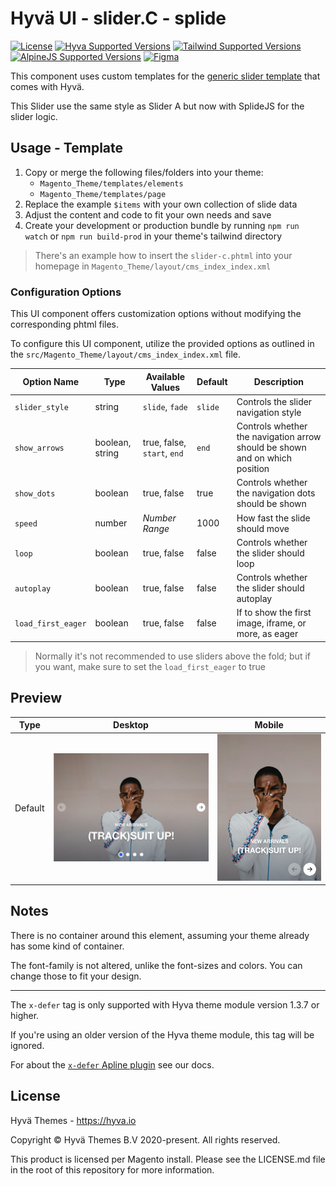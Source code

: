 # Hyvä UI - slider.C - splide

[![License]](../../../LICENSE.md)
[![Hyva Supported Versions]](https://docs.hyva.io/hyva-ui-library/getting-started.html)
[![Tailwind Supported Versions]](https://tailwindcss.com/)
[![AlpineJS Supported Versions]](https://alpinejs.dev/)
[![Figma]](https://www.figma.com/@hyva)

This component uses custom templates for the 
[generic slider template](https://docs.hyva.io/hyva-themes/view-utilities/custom-sliders.html) that comes with Hyvä.

This Slider use the same style as Slider A but now with SplideJS for the slider logic.

## Usage - Template

1. Copy or merge the following files/folders into your theme:
   * `Magento_Theme/templates/elements`
   * `Magento_Theme/templates/page`
2. Replace the example `$items` with your own collection of slide data
3. Adjust the content and code to fit your own needs and save
4. Create your development or production bundle by running `npm run watch` or `npm run build-prod` in your
   theme's tailwind directory

> There's an example how to insert the `slider-c.phtml` into your homepage in `Magento_Theme/layout/cms_index_index.xml`

### Configuration Options

This UI component offers customization options without modifying the corresponding phtml files.

To configure this UI component,
utilize the provided options as outlined in the `src/Magento_Theme/layout/cms_index_index.xml` file.

| Option Name        | Type            | Available Values            | Default | Description                                                                 |
| ------------------ | --------------- | --------------------------- | ------- | --------------------------------------------------------------------------- |
| `slider_style`     | string          | `slide`, `fade`             | `slide` | Controls the slider navigation style                                        |
| `show_arrows`      | boolean, string | true, false, `start`, `end` | `end`   | Controls whether the navigation arrow should be shown and on which position |
| `show_dots`        | boolean         | true, false                 | true    | Controls whether the navigation dots should be shown                        |
| `speed`            | number          | _Number Range_              | 1000    | How fast the slide should move                                              |
| `loop`             | boolean         | true, false                 | false   | Controls whether the slider should loop                                     |
| `autoplay`         | boolean         | true, false                 | false   | Controls whether the slider should autoplay                                 |
| `load_first_eager` | boolean         | true, false                 | false   | If to show the first image, iframe, or more, as eager                       |

> Normally it's not recommended to use sliders above the fold; but if you want, make sure to set the `load_first_eager` to true

## Preview

| Type    | Desktop      | Mobile       |
| ------- | ------------ | ------------ |
| Default | ![preview-1] | ![preview-2] |

[preview-1]: ./media/C-splide.jpg "Preview of Slider in Desktop View"
[preview-2]: ./media/C-splide-mobile.jpg "Preview of Slider in Mobile View"

## Notes

There is no container around this element, assuming your theme already has some kind of container.

The font-family is not altered, unlike the font-sizes and colors. You can change those to fit your design.

---

The `x-defer` tag is only supported with Hyva theme module version 1.3.7 or higher.

If you're using an older version of the Hyva theme module, this tag will be ignored.

For about the [`x-defer` Apline plugin](https://docs.hyva.io/hyva-themes/view-utilities/alpine-defer-plugin.html) see our docs.

## License

Hyvä Themes - https://hyva.io

Copyright © Hyvä Themes B.V 2020-present. All rights reserved.

This product is licensed per Magento install. Please see the LICENSE.md file in the root of this repository for more
information.

[License]: https://img.shields.io/badge/License-004d32?style=for-the-badge "Link to Hyvä License"
[Figma]: https://img.shields.io/badge/Figma-gray?style=for-the-badge&logo=Figma "Link to Figma"

[Hyva Supported Versions]: https://img.shields.io/badge/Hyv%C3%A4-1.2,_1.3-0A23B9?style=for-the-badge&labelColor=0A144B "Hyvä Supported Versions"
[Tailwind Supported Versions]: https://img.shields.io/badge/Tailwind-3-06B6D4?style=for-the-badge&logo=TailwindCSS "Tailwind Supported Versions"
[AlpineJS Supported Versions]: https://img.shields.io/badge/AlpineJS-3-8BC0D0?style=for-the-badge&logo=alpine.js "AlpineJS Supported Versions"

